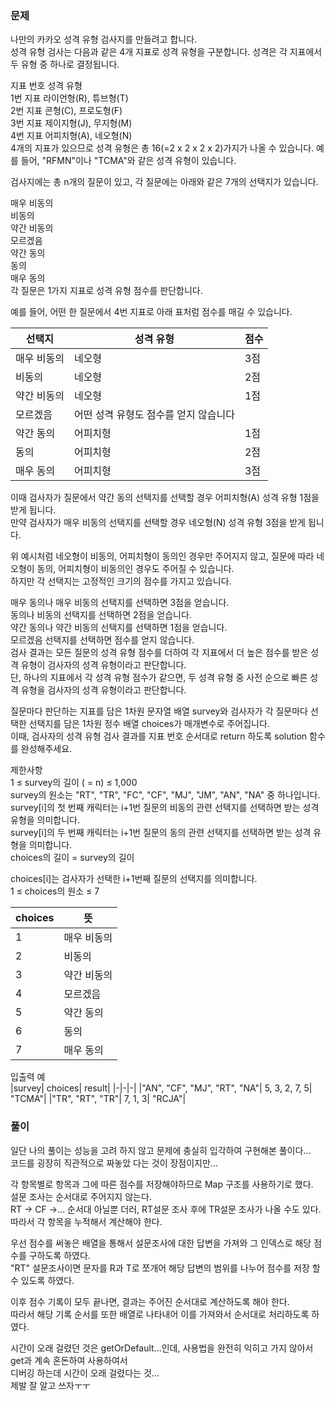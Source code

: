 ### 문제

나만의 카카오 성격 유형 검사지를 만들려고 합니다.   
성격 유형 검사는 다음과 같은 4개 지표로 성격 유형을 구분합니다. 성격은 각 지표에서 두 유형 중 하나로 결정됩니다.   

지표 번호	성격 유형   
1번 지표	라이언형(R), 튜브형(T)   
2번 지표	콘형(C), 프로도형(F)   
3번 지표	제이지형(J), 무지형(M)   
4번 지표	어피치형(A), 네오형(N)  
4개의 지표가 있으므로 성격 유형은 총 16(=2 x 2 x 2 x 2)가지가 나올 수 있습니다. 예를 들어, "RFMN"이나 "TCMA"와 같은 성격 유형이 있습니다.   

검사지에는 총 n개의 질문이 있고, 각 질문에는 아래와 같은 7개의 선택지가 있습니다.  

매우 비동의   
비동의   
약간 비동의   
모르겠음   
약간 동의   
동의   
매우 동의   
각 질문은 1가지 지표로 성격 유형 점수를 판단합니다.   

예를 들어, 어떤 한 질문에서 4번 지표로 아래 표처럼 점수를 매길 수 있습니다.

|선택지|성격 유형| 점수|
|-|-|-|
|매우 비동의|	네오형 |3점|
|비동의|	네오형| 2점|
|약간 비동의|	네오형| 1점|
|모르겠음	|어떤 성격 유형도 점수를 얻지 않습니다||
|약간 동의|	어피치형| 1점|
|동의	|어피치형| 2점|
|매우 동의|	어피치형| 3점|

이때 검사자가 질문에서 약간 동의 선택지를 선택할 경우 어피치형(A) 성격 유형 1점을 받게 됩니다.   
만약 검사자가 매우 비동의 선택지를 선택할 경우 네오형(N) 성격 유형 3점을 받게 됩니다.   

위 예시처럼 네오형이 비동의, 어피치형이 동의인 경우만 주어지지 않고, 질문에 따라 네오형이 동의, 어피치형이 비동의인 경우도 주어질 수 있습니다.   
하지만 각 선택지는 고정적인 크기의 점수를 가지고 있습니다.   

매우 동의나 매우 비동의 선택지를 선택하면 3점을 얻습니다.  
동의나 비동의 선택지를 선택하면 2점을 얻습니다.   
약간 동의나 약간 비동의 선택지를 선택하면 1점을 얻습니다.   
모르겠음 선택지를 선택하면 점수를 얻지 않습니다.   
검사 결과는 모든 질문의 성격 유형 점수를 더하여 각 지표에서 더 높은 점수를 받은 성격 유형이 검사자의 성격 유형이라고 판단합니다.    
단, 하나의 지표에서 각 성격 유형 점수가 같으면, 두 성격 유형 중 사전 순으로 빠른 성격 유형을 검사자의 성격 유형이라고 판단합니다.   

질문마다 판단하는 지표를 담은 1차원 문자열 배열 survey와 검사자가 각 질문마다 선택한 선택지를 담은 1차원 정수 배열 choices가 매개변수로 주어집니다.    
이때, 검사자의 성격 유형 검사 결과를 지표 번호 순서대로 return 하도록 solution 함수를 완성해주세요.   


제한사항   
1 ≤ survey의 길이 ( = n) ≤ 1,000   
survey의 원소는 "RT", "TR", "FC", "CF", "MJ", "JM", "AN", "NA" 중 하나입니다.   
survey[i]의 첫 번째 캐릭터는 i+1번 질문의 비동의 관련 선택지를 선택하면 받는 성격 유형을 의미합니다.   
survey[i]의 두 번째 캐릭터는 i+1번 질문의 동의 관련 선택지를 선택하면 받는 성격 유형을 의미합니다.   
choices의 길이 = survey의 길이   

choices[i]는 검사자가 선택한 i+1번째 질문의 선택지를 의미합니다.   
1 ≤ choices의 원소 ≤ 7   

|choices|	뜻|
|-|-|
|1|	매우 비동의|
|2|	비동의|
|3|	약간 비동의|
|4|	모르겠음|
|5|	약간 동의|
|6|	동의|
|7|	매우 동의|

입출력 예   
|survey|	choices|	result|
|-|-|-|
|"AN", "CF", "MJ", "RT", "NA"|	5, 3, 2, 7, 5|	"TCMA"|
|"TR", "RT", "TR"|	7, 1, 3|	"RCJA"|


### 풀이

일단 나의 풀이는 성능을 고려 하지 않고 문제에 충실히 입각하여 구현해본 풀이다...   
코드를 굉장히 직관적으로 짜놓았 다는 것이 장점이지만...

각 항목별로 항목과 그에 따른 점수를 저장해야하므로 Map 구조를 사용하기로 했다.   
설문 조사는 순서대로 주어지지 않는다.   
RT -> CF ->... 순서대 아닐뿐 더러, RT설문 조사 후에 TR설문 조사가 나올 수도 있다.   
따라서 각 항목을 누적해서 계산해야 한다.   

우선 점수를 써놓은 배열을 통해서 설문조사에 대한 답변을 가져와 그 인덱스로 해당 점수를 구하도록 하였다.   
"RT" 설문조사이면 문자를 R과 T로 쪼개어 해당 답변의 범위를 나누어 점수를 저장 할 수 있도록 하였다.   

이후 점수 기록이 모두 끝나면, 결과는 주어진 순서대로 계산하도록 해야 한다.   
따라서 해당 기록 순서를 또한 배열로 나타내어 이를 가져와서 순서대로 처리하도록 하였다.

시간이 오래 걸렸던 것은 getOrDefault...인데, 사용법을 완전히 익히고 가지 않아서 get과 계속 혼돈하여 사용하여서   
디버깅 하는데 시간이 오래 걸렸다는 것...   
제발 잘 알고 쓰자ㅜㅜ








